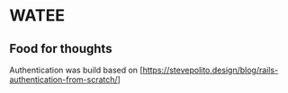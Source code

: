 # WATEE

## Food for thoughts

Authentication was build based on [https://stevepolito.design/blog/rails-authentication-from-scratch/]
